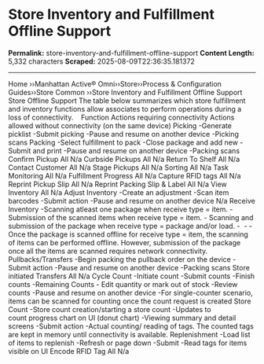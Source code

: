 # Store Inventory and Fulfillment Offline Support

**Permalink:** store-inventory-and-fulfillment-offline-support
**Content Length:** 5,332 characters
**Scraped:** 2025-08-09T22:36:35.181372

---

Home &rsaquo;&rsaquo;Manhattan Active® Omni&rsaquo;&rsaquo;Store&rsaquo;&rsaquo;Process & Configuration Guides&rsaquo;&rsaquo;Store Common ››Store Inventory and Fulfillment Offline Support Store Offline Support The table below summarizes which store fulfillment and inventory functions allow associates to perform operations during a loss of connectivity. &nbsp; &nbsp;Function Actions requiring connectivity Actions allowed without connectivity (on the same device) Picking -Generate picklist -Submit picking -Pause and resume on another device -Picking scans Packing -Select fulfillment to pack -Close package and add new -Submit and print -Pause and resume on another device -Packing scans Confirm Pickup All N/a Curbside Pickups All N/a Return To Shelf All N/a Contact Customer All N/a Stage Pickups All N/a Sorting All N/a Task Monitoring All N/a Fulfillment Progress All N/a Capture RFID tags All N/a Reprint Pickup Slip All N/a Reprint Packing Slip & Label All N/a View Inventory All N/a Adjust Inventory -Create an adjustment -Scan&nbsp;item barcodes -Submit action -Pause and resume on another device N/a Receive Inventory -Scanning atleast one package when receive type = item. - Submission of the scanned items when receive type = item. - Scanning and submission of the package when receive type = package and/or load. -&nbsp; - - Once the package is scanned offline for receive type = item, the scanning of items can be performed offline. However, submission of the package once all the items are scanned requires network connectivity. Pullbacks/Transfers -Begin packing the pullback order on the device -Submit action -Pause and resume on another device -Packing scans Store initiated Transfers All N/a Cycle Count -Initiate count -Submit counts -Finish counts -Remaining Counts - Edit quantity or mark out of stock -Review counts -Pause and resume on another device -For single-counter scenario, items&nbsp;can be scanned for counting&nbsp;once the count request is created Store Count -Store count creation/starting a store count -Updates to count&nbsp;progress chart on UI (donut chart) -Viewing summary and detail screens -Submit action -Actual counting/ reading of tags.&nbsp;The counted tags are kept in memory until connectivity is available. Replenishment -Load&nbsp;list of items to replenish -Refresh or page down -Submit -Read tags for items visible on UI Encode RFID Tag All N/a &nbsp;